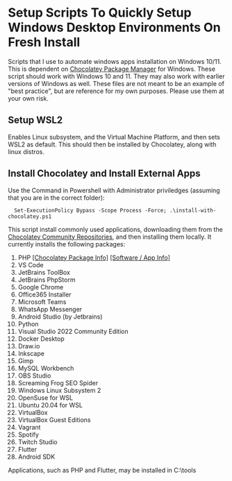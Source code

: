 # Setup Scripts To Quickly Setup Windows Desktop Environments On Fresh Install
Scripts that I use to automate windows apps installation on Windows 10/11. This is dependent on [Chocolatey Package Manager](https://chocolatey.org/) for Windows. These script should work with Windows 10 and 11. They may also work with earlier versions of Windows as well. These files are not meant to be an example of "best practice", but are reference for my own purposes. Please use them at your own risk.

## Setup WSL2
Enables Linux subsystem, and the Virtual Machine Platform, and then sets WSL2 as default. This should then be installed by Chocolatey, along with linux distros.

## Install Chocolatey and Install External Apps
Use the Command in Powershell with Administrator priviledges (assuming that you are in the correct folder):
```
  Set-ExecutionPolicy Bypass -Scope Process -Force; .\install-with-chocolatey.ps1
```
This script install commonly used applications, downloading them from the [Chocolatey Community Repositories](https://community.chocolatey.org/packages), and then installing them locally. It currently installs the following packages:

1. PHP [[Chocolatey Package Info]](https://community.chocolatey.org/packages/php) [[Software / App Info]](https://windows.php.net/)
2. VS Code 
3. JetBrains ToolBox 
4. JetBrains PhpStorm
5. Google Chrome 
6. Office365 Installer 
7. Microsoft Teams 
8. WhatsApp Messenger 
9. Android Studio (by Jetbrains) 
10. Python 
11. Visual Studio 2022 Community Edition 
12. Docker Desktop 
13. Draw.io 
14. Inkscape 
15. Gimp
16. MySQL Workbench 
17. OBS Studio 
18. Screaming Frog SEO Spider
19. Windows Linux Subsystem 2
20. OpenSuse for WSL 
21. Ubuntu 20.04 for WSL 
22. VirtualBox 
23. VirtualBox Guest Editions 
24. Vagrant 
25. Spotify 
26. Twitch Studio
27. Flutter
28. Android SDK

Applications, such as PHP and Flutter, may be installed in C:\tools

